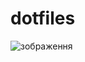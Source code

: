 # dotfiles
 
![зображення](https://github.com/user-attachments/assets/d2e66865-7b73-4c41-9040-9f337125e7f5)
